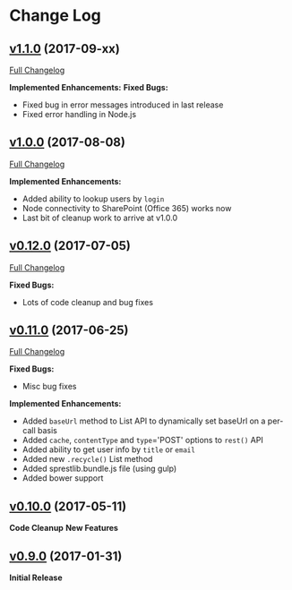 # Change Log

## [v1.1.0](https://github.com/gitbrent/sprestlib/tree/v1.1.0) (2017-09-xx)
[Full Changelog](https://github.com/gitbrent/sprestlib/compare/v1.0.0...v1.1.0)

**Implemented Enhancements:**
**Fixed Bugs:**
- Fixed bug in error messages introduced in last release
- Fixed error handling in Node.js





## [v1.0.0](https://github.com/gitbrent/sprestlib/tree/v1.0.0) (2017-08-08)
[Full Changelog](https://github.com/gitbrent/sprestlib/compare/v0.12.0...v1.0.0)

**Implemented Enhancements:**
- Added ability to lookup users by `login`
- Node connectivity to SharePoint (Office 365) works now
- Last bit of cleanup work to arrive at v1.0.0

## [v0.12.0](https://github.com/gitbrent/sprestlib/tree/v0.12.0) (2017-07-05)
[Full Changelog](https://github.com/gitbrent/sprestlib/compare/v0.11.0...v0.12.0)

**Fixed Bugs:**
- Lots of code cleanup and bug fixes

## [v0.11.0](https://github.com/gitbrent/sprestlib/tree/v0.11.0) (2017-06-25)
[Full Changelog](https://github.com/gitbrent/sprestlib/compare/v0.10.0...v0.11.0)

**Fixed Bugs:**
- Misc bug fixes

**Implemented Enhancements:**
- Added `baseUrl` method to List API to dynamically set baseUrl on a per-call basis
- Added `cache`, `contentType` and `type`='POST' options to `rest()` API
- Added ability to get user info by `title` or `email`
- Added new `.recycle()` List method
- Added sprestlib.bundle.js file (using gulp)
- Added bower support

## [v0.10.0](https://github.com/gitbrent/sprestlib/tree/v1.0.0) (2017-05-11)

**Code Cleanup**
**New Features**

## [v0.9.0](https://github.com/gitbrent/sprestlib/tree/v1.0.0) (2017-01-31)

**Initial Release**
